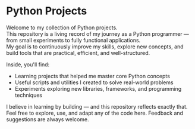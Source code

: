 # Python Projects

Welcome to my collection of Python projects.  
This repository is a living record of my journey as a Python programmer — from small experiments to fully functional applications.  
My goal is to continuously improve my skills, explore new concepts, and build tools that are practical, efficient, and well-structured.

Inside, you'll find:
- Learning projects that helped me master core Python concepts
- Useful scripts and utilities I created to solve real-world problems
- Experiments exploring new libraries, frameworks, and programming techniques

I believe in learning by building — and this repository reflects exactly that.  
Feel free to explore, use, and adapt any of the code here. Feedback and suggestions are always welcome.
